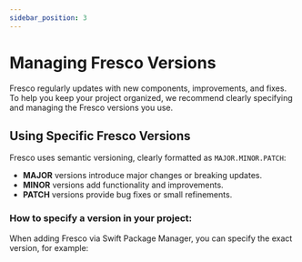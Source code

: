 ```yaml
---
sidebar_position: 3
---
```


# Managing Fresco Versions

Fresco regularly updates with new components, improvements, and fixes. To help you keep your project organized, we recommend clearly specifying and managing the Fresco versions you use.

## Using Specific Fresco Versions

Fresco uses semantic versioning, clearly formatted as `MAJOR.MINOR.PATCH`:

- **MAJOR** versions introduce major changes or breaking updates.
- **MINOR** versions add functionality and improvements.
- **PATCH** versions provide bug fixes or small refinements.

### How to specify a version in your project:

When adding Fresco via Swift Package Manager, you can specify the exact version, for example:
